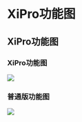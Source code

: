 # XiPro功能图

## XiPro功能图

### **XiPro功能图** <a href="#xipro-gong-neng-tu" id="xipro-gong-neng-tu"></a>

![](https://docs.hzz.im/\~gitbook/image?url=https%3A%2F%2F1382592200-files.gitbook.io%2F%7E%2Ffiles%2Fv0%2Fb%2Fgitbook-x-prod.appspot.com%2Fo%2Fspaces%252F7YXEHggLzaiKwZjRSOD4%252Fuploads%252F9HtTyaMaxqZVA8PbUpJT%252FXiPro%2520V3.3%25E5%258A%259F%25E8%2583%25BD%25E5%259B%25BE1.1.png%3Falt%3Dmedia%26token%3Dc4a7febc-32ff-41a8-8e3a-e591da9886e0\&width=768\&dpr=4\&quality=100\&sign=8e15594\&sv=1)

### 普通版功能图 <a href="#pu-tong-ban-gong-neng-tu" id="pu-tong-ban-gong-neng-tu"></a>

![](https://docs.hzz.im/\~gitbook/image?url=https%3A%2F%2F1382592200-files.gitbook.io%2F%7E%2Ffiles%2Fv0%2Fb%2Fgitbook-x-prod.appspot.com%2Fo%2Fspaces%252F7YXEHggLzaiKwZjRSOD4%252Fuploads%252FoIPx9UTvSgeqNYQGW8cA%252FXI%2520%25E6%2599%25AE%25E9%2580%259A%25E7%2589%2588%25E5%258A%259F%25E8%2583%25BD%25E5%259B%25BE1.1.png%3Falt%3Dmedia%26token%3D90480f7f-7388-495b-9229-0e46c1c230ed\&width=768\&dpr=4\&quality=100\&sign=63f8d8c6\&sv=1)
